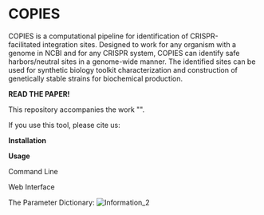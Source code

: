 # COPIES
COPIES is a computational pipeline for identification of CRISPR-facilitated integration sites. Designed to work for any organism with a genome in NCBI and for any CRISPR system, COPIES can identify safe harbors/neutral sites in a genome-wide manner. The identified sites can be used for synthetic biology toolkit characterization and construction of genetically stable strains for biochemical production.

**READ THE PAPER!**

This repository accompanies the work "".

If you use this tool, please cite us:

**Installation**

**Usage**

Command Line

Web Interface


The Parameter Dictionary:
![Information_2](https://user-images.githubusercontent.com/60017121/171938516-73cbb74c-ec38-45be-9b73-5cb845211579.png)
